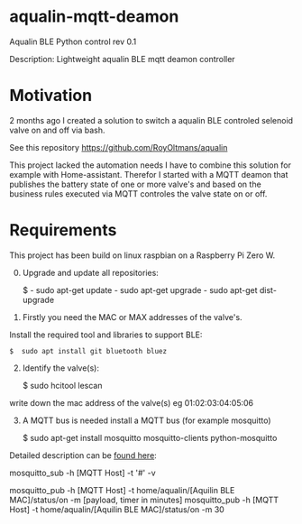 # aqualin-mqtt-deamon
Aqualin BLE Python control rev 0.1

Description: Lightweight aqualin BLE mqtt deamon controller

# Motivation
2 months ago I created a solution to switch a aqualin BLE controled selenoid valve on and off via bash. 

See this repository https://github.com/RoyOltmans/aqualin

This project lacked the automation needs I have to combine this solution for example with Home-assistant. Therefor I started with a MQTT deamon that publishes the battery state of one or more valve's and based on the business rules executed via MQTT controles the valve state on or off.

# Requirements
This project has been build on linux raspbian on a Raspberry Pi Zero W.

0) Upgrade and update all repositories:

    $  - sudo apt-get update
       - sudo apt-get upgrade
       - sudo apt-get dist-upgrade

1) Firstly you need the MAC or MAX addresses of the valve's.

Install the required tool and libraries to support BLE:
    
    $  sudo apt install git bluetooth bluez
    

2) Identify the valve(s):

    $  sudo hcitool lescan
    

write down the mac address of the valve(s) eg 01:02:03:04:05:06

3) A MQTT bus is needed install a MQTT bus (for example mosquitto) 

    $  sudo apt-get install mosquitto mosquitto-clients python-mosquitto

Detailed description can be [found here](https://learn.adafruit.com/diy-esp8266-home-security-with-lua-and-mqtt/configuring-mqtt-on-the-raspberry-pi): 

mosquitto_sub -h [MQTT Host] -t '#' -v

mosquitto_pub -h [MQTT Host] -t home/aqualin/[Aquilin BLE MAC]/status/on -m [payload, timer in minutes]
mosquitto_pub -h [MQTT Host] -t home/aqualin/[Aquilin BLE MAC]/status/on -m 30
